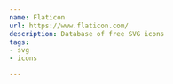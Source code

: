 ```yaml
---
name: Flaticon
url: https://www.flaticon.com/
description: Database of free SVG icons
tags:
- svg
- icons

---
```

